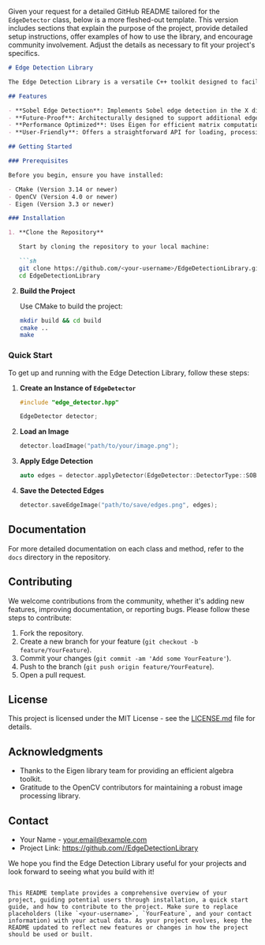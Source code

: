 Given your request for a detailed GitHub README tailored for the `EdgeDetector` class, below is a more fleshed-out template. This version includes sections that explain the purpose of the project, provide detailed setup instructions, offer examples of how to use the library, and encourage community involvement. Adjust the details as necessary to fit your project's specifics.

```markdown
# Edge Detection Library

The Edge Detection Library is a versatile C++ toolkit designed to facilitate the detection of edges in images. Leveraging the power of Eigen for matrix operations and OpenCV for comprehensive image processing, this library currently supports a suite of Sobel edge detection methods. It's built with extensibility in mind, making it an ideal starting point for implementing and experimenting with various edge detection algorithms.

## Features

- **Sobel Edge Detection**: Implements Sobel edge detection in the X direction, Y direction, and combined XY directions.
- **Future-Proof**: Architecturally designed to support additional edge detection algorithms.
- **Performance Optimized**: Uses Eigen for efficient matrix computations, ensuring high performance.
- **User-Friendly**: Offers a straightforward API for loading, processing, and saving images.

## Getting Started

### Prerequisites

Before you begin, ensure you have installed:

- CMake (Version 3.14 or newer)
- OpenCV (Version 4.0 or newer)
- Eigen (Version 3.3 or newer)

### Installation

1. **Clone the Repository**

   Start by cloning the repository to your local machine:

   ```sh
   git clone https://github.com/<your-username>/EdgeDetectionLibrary.git
   cd EdgeDetectionLibrary
   ```

2. **Build the Project**

   Use CMake to build the project:

   ```sh
   mkdir build && cd build
   cmake ..
   make
   ```

### Quick Start

To get up and running with the Edge Detection Library, follow these steps:

1. **Create an Instance of `EdgeDetector`**

   ```cpp
   #include "edge_detector.hpp"

   EdgeDetector detector;
   ```

2. **Load an Image**

   ```cpp
   detector.loadImage("path/to/your/image.png");
   ```

3. **Apply Edge Detection**

   ```cpp
   auto edges = detector.applyDetector(EdgeDetector::DetectorType::SOBEL);
   ```

4. **Save the Detected Edges**

   ```cpp
   detector.saveEdgeImage("path/to/save/edges.png", edges);
   ```

## Documentation

For more detailed documentation on each class and method, refer to the `docs` directory in the repository.

## Contributing

We welcome contributions from the community, whether it's adding new features, improving documentation, or reporting bugs. Please follow these steps to contribute:

1. Fork the repository.
2. Create a new branch for your feature (`git checkout -b feature/YourFeature`).
3. Commit your changes (`git commit -am 'Add some YourFeature'`).
4. Push to the branch (`git push origin feature/YourFeature`).
5. Open a pull request.

## License

This project is licensed under the MIT License - see the [LICENSE.md](LICENSE.md) file for details.

## Acknowledgments

- Thanks to the Eigen library team for providing an efficient algebra toolkit.
- Gratitude to the OpenCV contributors for maintaining a robust image processing library.

## Contact

- Your Name - [your.email@example.com](mailto:your.email@example.com)
- Project Link: [https://github.com/<your-username>/EdgeDetectionLibrary](https://github.com/<your-username>/EdgeDetectionLibrary)

We hope you find the Edge Detection Library useful for your projects and look forward to seeing what you build with it!
```

This README template provides a comprehensive overview of your project, guiding potential users through installation, a quick start guide, and how to contribute to the project. Make sure to replace placeholders (like `<your-username>`, `YourFeature`, and your contact information) with your actual data. As your project evolves, keep the README updated to reflect new features or changes in how the project should be used or built.

